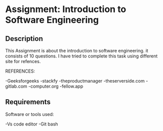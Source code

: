 # Assignment: Introduction to Software Engineering 

## Description
This Assignment is about the introduction to software engineering. it consists of 10 questions.
I have tried to complete this task using different site for refences.

REFERENCES:

-Geeksforgeeks
-stackfy
-theproductmanager
-theserverside.com
-gitlab.com
-computer.org
-fellow.app
 

## Requirements
Software or tools used:

-Vs code editor
-Git bash

